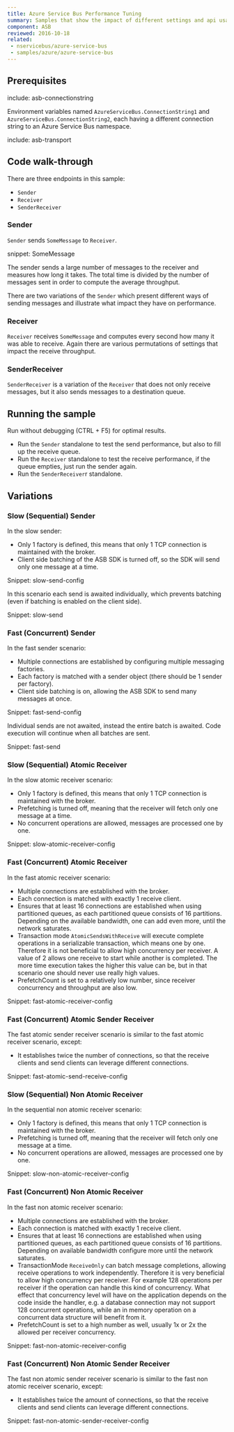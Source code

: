 ```yaml
---
title: Azure Service Bus Performance Tuning
summary: Samples that show the impact of different settings and api usage patterns on the performance of the ASB transport.
component: ASB
reviewed: 2016-10-18
related:
 - nservicebus/azure-service-bus
 - samples/azure/azure-service-bus
---
```



## Prerequisites

include: asb-connectionstring 

Environment variables named `AzureServiceBus.ConnectionString1` and `AzureServiceBus.ConnectionString2`, each having a different connection string to an Azure Service Bus namespace.

include: asb-transport


## Code walk-through

There are three endpoints in this sample:

* `Sender`
* `Receiver`
* `SenderReceiver`


### Sender

`Sender` sends `SomeMessage` to `Receiver`.

snippet: SomeMessage

The sender sends a large number of messages to the receiver and measures how long it takes. The total time is divided by the number of messages sent in order to compute the average throughput. 

There are two variations of the `Sender` which present different ways of sending messages and illustrate what impact they have on performance.


### Receiver

`Receiver` receives `SomeMessage` and computes every second how many it was able to receive. Again there are various permutations of settings that impact the receive throughput.


### SenderReceiver

`SenderReceiver` is a variation of the `Receiver` that does not only receive messages, but it also sends messages to a destination queue.


## Running the sample

Run without debugging (CTRL + F5) for optimal results.

 * Run the `Sender` standalone to test the send performance, but also to fill up the receive queue.
 * Run the `Receiver` standalone to test the receive performance, if the queue empties, just run the sender again.
 * Run the `SenderReceiver`r standalone.
 

## Variations
 

### Slow (Sequential) Sender

In the slow sender:
 * Only 1 factory is defined, this means that only 1 TCP connection is maintained with the broker.
 * Client side batching of the ASB SDK is turned off, so the SDK will send only one message at a time.

Snippet: slow-send-config

In this scenario each send is awaited individually, which prevents batching (even if batching is enabled on the client side).

Snippet: slow-send  


### Fast (Concurrent) Sender

In the fast sender scenario:
 * Multiple connections are established by configuring multiple messaging factories.
 * Each factory is matched with a sender object (there should be 1 sender per factory).
 * Client side batching is on, allowing the ASB SDK to send many messages at once.

Snippet: fast-send-config

Individual sends are not awaited, instead the entire batch is awaited. Code execution will continue when all batches are sent.

Snippet: fast-send


### Slow (Sequential) Atomic Receiver

In the slow atomic receiver scenario:
 * Only 1 factory is defined, this means that only 1 TCP connection is maintained with the broker.
 * Prefetching is turned off, meaning that the receiver will fetch only one message at a time.
 * No concurrent operations are allowed, messages are processed one by one.

Snippet: slow-atomic-receiver-config


### Fast (Concurrent) Atomic Receiver

In the fast atomic receiver scenario:
 * Multiple connections are established with the broker.
 * Each connection is matched with exactly 1 receive client.
 * Ensures that at least 16 connections are established when using partitioned queues, as each partitioned queue consists of 16 partitions. Depending on the available bandwidth, one can add even more, until the network saturates.
 * Transaction mode `AtomicSendsWithReceive` will execute complete operations in a serializable transaction, which means one by one. Therefore it is not beneficial to allow high concurrency per receiver. A value of 2 allows one receive to start while another is completed. The more time execution takes the higher this value can be, but in that scenario one should never use really high values.
 * PrefetchCount is set to a relatively low number, since receiver concurrency and throughput are also low.

Snippet: fast-atomic-receiver-config


### Fast (Concurrent) Atomic Sender Receiver

The fast atomic sender receiver scenario is similar to the fast atomic receiver scenario, except:
 * It establishes twice the number of connections, so that the receive clients and send clients can leverage different connections.

Snippet: fast-atomic-send-receive-config


### Slow (Sequential) Non Atomic Receiver

In the sequential non atomic receiver scenario:
 * Only 1 factory is defined, this means that only 1 TCP connection is maintained with the broker.
 * Prefetching is turned off, meaning that the receiver will fetch only one message at a time.
 * No concurrent operations are allowed, messages are processed one by one.

Snippet: slow-non-atomic-receiver-config


### Fast (Concurrent) Non Atomic Receiver

In the fast non atomic receiver scenario:
 * Multiple connections are established with the broker.
 * Each connection is matched with exactly 1 receive client.
 * Ensures that at least 16 connections are established when using partitioned queues, as each partitioned queue consists of 16 partitions. Depending on available bandwidth configure more until the network saturates.
 * TransactionMode `ReceiveOnly` can batch message completions, allowing receive operations to work independently. Therefore it is very beneficial to allow high concurrency per receiver. For example 128 operations per receiver if the operation can handle this kind of concurrency. What effect that concurrency level will have on the application depends on the code inside the handler, e.g. a database connection may not support 128 concurrent operations, while an in memory operation on a concurrent data structure will benefit from it.
 * PrefetchCount is set to a high number as well, usually 1x or 2x the allowed per receiver concurrency.

Snippet: fast-non-atomic-receiver-config


### Fast (Concurrent) Non Atomic Sender Receiver

The fast non atomic sender receiver scenario is similar to the fast non atomic receiver scenario, except:
 * It establishes twice the amount of connections, so that the receive clients and send clients can leverage different connections.

Snippet: fast-non-atomic-sender-receiver-config
